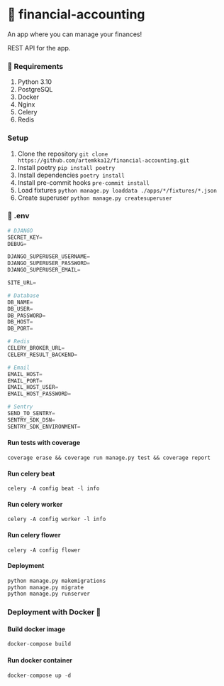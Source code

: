 # 📱 financial-accounting

An app where you can manage your finances!

REST API for the app.

### 📝 Requirements

1. Python 3.10
2. PostgreSQL
3. Docker
4. Nginx
5. Celery
6. Redis

### Setup

1. Clone the repository ```git clone https://github.com/artemkka12/financial-accounting.git```
2. Install poetry ```pip install poetry```
3. Install dependencies ```poetry install```
4. Install pre-commit hooks ```pre-commit install```
5. Load fixtures ``` python manage.py loaddata ./apps/*/fixtures/*.json ``` 
6. Create superuser ``` python manage.py createsuperuser ```

### 🔧 .env

```python
# DJANGO
SECRET_KEY=
DEBUG=

DJANGO_SUPERUSER_USERNAME=
DJANGO_SUPERUSER_PASSWORD=
DJANGO_SUPERUSER_EMAIL=

SITE_URL=

# Database
DB_NAME=
DB_USER=
DB_PASSWORD=
DB_HOST=
DB_PORT=

# Redis
CELERY_BROKER_URL=
CELERY_RESULT_BACKEND=

# Email
EMAIL_HOST=
EMAIL_PORT=
EMAIL_HOST_USER=
EMAIL_HOST_PASSWORD=

# Sentry
SEND_TO_SENTRY=
SENTRY_SDK_DSN=
SENTRY_SDK_ENVIRONMENT=
```

#### Run tests with coverage

```
coverage erase && coverage run manage.py test && coverage report
```

#### Run celery beat

```
celery -A config beat -l info
```

#### Run celery worker

```
celery -A config worker -l info
```

#### Run celery flower
```
celery -A config flower
```

#### Deployment

``` python
python manage.py makemigrations
python manage.py migrate
python manage.py runserver
```

### Deployment with Docker 🐳

#### Build docker image

``` python
docker-compose build
```

#### Run docker container

``` python
docker-compose up -d
```

